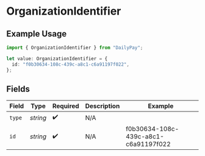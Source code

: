 # OrganizationIdentifier

## Example Usage

```typescript
import { OrganizationIdentifier } from "DailyPay";

let value: OrganizationIdentifier = {
  id: "f0b30634-108c-439c-a8c1-c6a91197f022",
};
```

## Fields

| Field                                | Type                                 | Required                             | Description                          | Example                              |
| ------------------------------------ | ------------------------------------ | ------------------------------------ | ------------------------------------ | ------------------------------------ |
| `type`                               | *string*                             | :heavy_check_mark:                   | N/A                                  |                                      |
| `id`                                 | *string*                             | :heavy_check_mark:                   | N/A                                  | f0b30634-108c-439c-a8c1-c6a91197f022 |